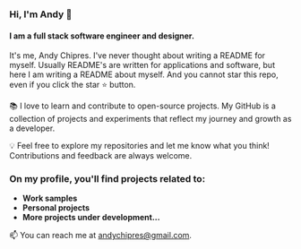 ### Hi, I'm Andy 👋

#### I am a full stack software engineer and designer. 

It's me, Andy Chipres. I've never thought about writing a README for myself. 
Usually README's are written for applications and software, but here I am writing a README about myself. And you cannot star this repo, even if you click the star ⭐️ button.

📚 I love to learn and contribute to open-source projects. My GitHub is a collection of projects and experiments that reflect my journey and growth as a developer.

💡 Feel free to explore my repositories and let me know what you think! Contributions and feedback are always welcome.

### On my profile, you'll find projects related to:
   - <strong> Work samples </strong>  
   - <strong> Personal projects </strong>
   - <strong> More projects under development... </strong>
  

📫 You can reach me at andychipres@gmail.com.


<!--
**andychipres/andychipres** is a ✨ _special_ ✨ repository because its `README.md` (this file) appears on your GitHub profile.

Here are some ideas to get you started:

- 🔭 I’m currently working on ...
- 🌱 I’m currently learning ...
- 👯 I’m looking to collaborate on ...
- 🤔 I’m looking for help with ...
- 💬 Ask me about ...
- 📫 How to reach me: ...
- 😄 Pronouns: ...
- ⚡ Fun fact: ...
-->
